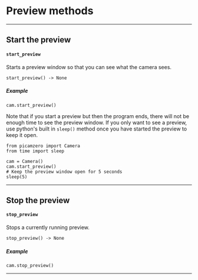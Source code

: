 # Preview methods

---
## Start the preview
#### `start_preview`

Starts a preview window so that you can see what the camera sees.

```
start_preview() -> None
```
##### Example
```
cam.start_preview()
```

Note that if you start a preview but then the program ends, there will not be enough time to see the preview window. If you only want to see a preview, use python's built in `sleep()` method once you have started the preview to keep it open.

```
from picamzero import Camera
from time import sleep

cam = Camera()
cam.start_preview()
# Keep the preview window open for 5 seconds
sleep(5)

```

---

## Stop the preview
#### `stop_preview`

Stops a currently running preview.

```
stop_preview() -> None
```

##### Example
```
cam.stop_preview()
```

---
